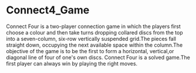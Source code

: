 # Connect4_Game
Connect Four is a two-player connection game in which the players first choose a colour and then take turns dropping collared discs from the top into a seven-column, six-row vertically suspended grid.The pieces fall straight down, occupying the next available space within the column.The objective of the game is to be the first to form a horizontal, vertical,or diagonal line of four of one's own discs. Connect Four is a solved game.The first player can always win by playing the right moves.
